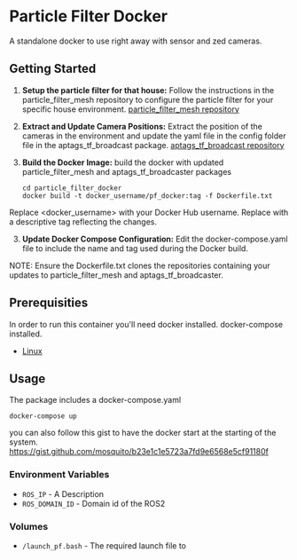 # Particle Filter Docker

A standalone docker to use right away with sensor and zed cameras.

## Getting Started

1. **Setup the particle filter for that house:**
Follow the instructions in the particle_filter_mesh repository to configure the particle filter for your specific house environment.  [particle_filter_mesh repository](https://github.com/olaghattas/particle_filter_mesh) 

2. **Extract and Update Camera Positions:**
Extract the position of the cameras in the environment and update the yaml file in the config folder file in the aptags_tf_broadcast package. [aptags_tf_broadcast repository](https://github.com/olaghattas/aptags_tf_broadcast)

3. **Build the Docker Image:**
build the docker with updated particle_filter_mesh and aptags_tf_broadcaster packages
   ```
   cd particle_filter_docker
   docker build -t docker_username/pf_docker:tag -f Dockerfile.txt 
   ```
Replace <docker_username> with your Docker Hub username.
Replace <tag> with a descriptive tag reflecting the changes.

3. **Update Docker Compose Configuration:**
Edit the docker-compose.yaml file to include the name and tag used during the Docker build.

NOTE: Ensure the Dockerfile.txt clones the repositories containing your updates to particle_filter_mesh and aptags_tf_broadcaster.

## Prerequisities

In order to run this container you'll need docker installed. docker-compose  installed.

* [Linux](https://docs.docker.com/linux/started/)

## Usage
The package includes a docker-compose.yaml 

```
docker-compose up
```
you can also follow this gist to have the docker start at the starting of the system.
https://gist.github.com/mosquito/b23e1c1e5723a7fd9e6568e5cf91180f

### Environment Variables

* `ROS_IP` - A Description
* `ROS_DOMAIN_ID` - Domain id of the ROS2 

### Volumes

* `/launch_pf.bash` - The required launch file to 
